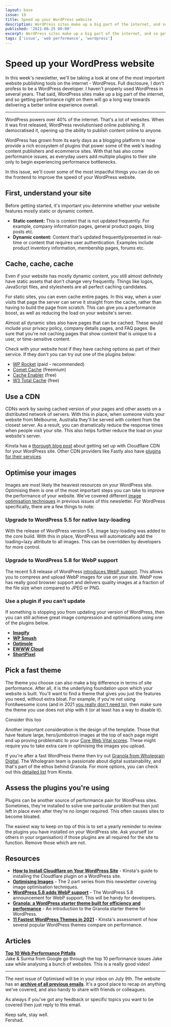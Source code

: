 ```yaml
---
layout: base
issue: 19
title: Speed up your WordPress website
description: WordPress sites make up a big part of the internet, and so getting performance right on them will go a long way towards delivering a better online experience overall.
published: '2021-06-25 00:00'
excerpt: WordPress sites make up a big part of the internet, and so getting performance right on them will go a long way towards delivering a better online experience overall.
tags: ['issue', 'web performance', 'wordpress']
---
```

# Speed up your WordPress website

In this week's newsletter, we'll be taking a look at one of the most important website publishing tools on the internet - WordPress. Full disclosure, I don't profess to be a WordPress developer. I haven't properly used WordPress in several years. That said, WordPress sites make up a big part of the internet, and so getting performance right on them will go a long way towards delivering a better online experience overall.

***

WordPress powers over 40% of the internet. That's a lot of websites. When it was first released, WordPress revolutionised online publishing. It democratised it, opening up the ability to publish content online to anyone.

WordPress has grown from its early days as a blogging platform to now provide a rich ecosystem of plugins that power some of the web's leading content publishers and ecommerce sites. With that has also come performance issues, as everyday users add multiple plugins to their site only to begin experiencing performance bottlenecks.

In this issue, we'll cover some of the most impactful things you can do on the frontend to improve the speed of your WordPress website.

## First, understand your site

Before getting started, it's important you determine whether your website features mostly static or dynamic content.

- **Static content:** This is content that is not updated frequently. For example, company information pages, general product pages, blog posts etc.
- **Dynamic content:** Content that's updated frequently/presented in real-time or content that requires user authentication. Examples include product inventory information, membership pages, forums etc.

## Cache, cache, cache

Even if your website has mostly dynamic content, you still almost definitely have static assets that don't change very frequently. Things like logos, JavaScript files, and stylesheets are all perfect caching candidates.

For static sites, you can even cache entire pages. In this way, when a user visits that page the server can serve it straight from the cache, rather than having to build the page from scratch. This can give you a performance boost, as well as reducing the load on your website's server.

Almost all dynamic sites also have pages that can be cached. These would include your privacy policy, company details pages, and FAQ pages. Be sure that you're not caching pages that show content that is unique to a user, or time-sensitive content.

Check with your website host if they have caching options as part of their service. If they don't you can try out one of the plugins below:

- [WP Rocket](https://wp-rocket.me/) (paid - recommended)
- [Comet Cache](https://wordpress.org/plugins/comet-cache/) (freemium)
- [Cache Enabler](https://wordpress.org/plugins/cache-enabler/) (free)
- [W3 Total Cache](https://wordpress.org/plugins/w3-total-cache/) (free)

## Use a CDN

CDNs work by saving cached version of your pages and other assets on a distributed network of servers. With this in place, when someone visits your website from Melbourne, Australia they'll be served with content from the closest server. As a result, you can dramatically reduce the response times when people visit your site. This also helps further reduce the load on your website's server.

Kinsta has a [thorough blog post](https://kinsta.com/knowledgebase/install-cloudflare/) about getting set up with Cloudflare CDN for your WordPress site. Other CDN providers like Fastly also have [plugins for their services](https://wordpress.org/plugins/fastly/).

## Optimise your images

Images are most likely the heaviest resources on your WordPress site. Optimising them is one of the most important steps you can take to improve the performance of your website. We've covered different [image optimisation techniques](https://optimised.email/series/optimising-images) in previous issues of this newsletter. For WordPress specifically, there are a few things to note:

### Upgrade to WordPress 5.5 for native lazy-loading

With the release of WordPress version 5.5, image lazy-loading was added to the core build. With this in place, WordPress will automatically add the loading=lazy attribute to all images. This can be overridden by developers for more control.

### Upgrade to WordPress 5.8 for WebP support

The recent 5.8 release of WordPress [introduces WebP support](https://make.wordpress.org/core/2021/06/07/wordpress-5-8-adds-webp-support/). This allows you to compress and upload WebP images for use on your site. WebP now has really good browser support and delivers quality images at a fraction of the file size when compared to JPEG or PNG.

### Use a plugin if you can't update

If something is stopping you from updating your version of WordPress, then you can still achieve great image compression and optimisations using one of the plugins below.

- **[Imagify](https://wordpress.org/plugins/imagify/)**
- **[WP Smush](https://wordpress.org/plugins/wp-smushit/)**
- **[Optimole](https://wordpress.org/plugins/optimole-wp/)**
- **[EWWW Cloud](https://wordpress.org/plugins/ewww-image-optimizer-cloud/)**
- **[ShortPixel](https://wordpress.org/plugins/shortpixel-image-optimiser/)**

## Pick a fast theme

The theme you choose can also make a big difference in terms of site performance. After all, it is the underlying foundation upon which your website is built. You'll want to find a theme that gives you just the features you need, without extra bloat. For example, if you're not using FontAwesome icons (and in 2021 [you really don't need to](https://optimised.email/issues/issue-7-web-icons-in-2021)), then make sure the theme you use does not ship with it (or at least has a way to disable it).

<div class="callout">
<p class="h3 title">Consider this too</p>
<p>Another important consideration is the design of the template. Those that have feature large, hero/jumbotron images at the top of each page might end up proving problematic to your <a href="https://optimised.email/issues/issue-4-core-web-vitals-and-googles-search-update">Core Web Vital scores</a>. These might require you to take extra care in optimising the images you upload.</p>
</div>

If you're after a fast WordPress theme then try out [Granola from Wholegrain Digital](https://www.wholegraindigital.com/blog/granola-starter-theme/). The Wholegrain team is passionate about digital sustainability, and that's part of the ethos behind Granola. For more options, you can check out this [detailed list](https://kinsta.com/blog/fastest-wordpress-theme/) from Kinsta.

## Assess the plugins you're using

Plugins can be another source of performance pain for WordPress sites. Sometimes, they're installed to solve one particular problem but then just left in place even after they're no longer required. This often causes sites to become bloated.

The easiest way to keep on top of this is to set a yearly reminder to review the plugins you have installed on your WordPress site. Ask yourself (or others in your organisation) if those plugins are all required for the site to function. Remove those which are not.

## Resources

- **[How to Install Cloudflare on Your WordPress Site](https://kinsta.com/knowledgebase/install-cloudflare/)** - Kinsta's guide to installing the Cloudflare plugin on a WordPress site.
- **[Optimising Images](https://optimised.email/series/optimising-images)** - The 2 part series from this newsletter covering image optimisation techniques.
- **[WordPress 5.8 adds WebP support](https://make.wordpress.org/core/2021/06/07/wordpress-5-8-adds-webp-support/)** - The WordPress 5.8 announcement for WebP support. This will be handy for developers.
- **[Granola: a WordPress starter theme built for efficiency and performance](https://www.wholegraindigital.com/blog/granola-starter-theme/)** - An introduction to the Granola starter theme for WordPress.
- **[11 Fastest WordPress Themes in 2021](https://kinsta.com/blog/fastest-wordpress-theme/)** - Kinsta's assessment of how several popular WordPress themes compare on performance.

## Articles

**[Top 10 Web Performance Pitfalls](https://www.youtube.com/watch?v=Lh9q3h2khlc)**  
Jake & Surma from Google go through the top 10 performance issues Jake saw while analysing a bunch of websites. This is a really good video!

***

The next issue of Optimised will be in your inbox on July 9th. The website has an **[archive of all previous emails](https://optimised.email/)**. It's a good place to recap on anything we've covered, and also handy to share with friends or colleagues.

As always if you've got any feedback or specific topics you want to be covered then just reply to this email.

Keep safe, stay well.  
Fershad.